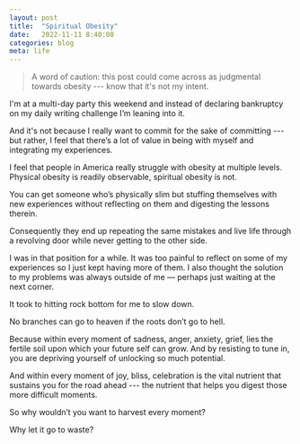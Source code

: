 ```yaml
---
layout: post
title:  "Spiritual Obesity"
date:   2022-11-11 8:40:00
categories: blog
meta: life
---
```


> A word of caution: this post could come across as judgmental towards obesity --- know that it's not my intent. 

I'm at a multi-day party this weekend and instead of declaring bankruptcy on my daily writing challenge I’m leaning into it.

And it's not because I really want to commit for the sake of committing --- but rather, I feel that there’s a lot of value in being with myself and integrating my experiences.

I feel that people in America really struggle with obesity at multiple levels. Physical obesity is readily observable, spiritual obesity is not.

You can get someone who’s physically slim but stuffing themselves with new experiences without reflecting on them and digesting the lessons therein.

Consequently they end up repeating the same mistakes and live life through a revolving door while never getting to the other side.

I was in that position for a while. It was too painful to reflect on some of my experiences so I just kept having more of them. I also thought the solution to my problems was always outside of me — perhaps just waiting at the next corner.  

It took to hitting rock bottom for me to slow down.

No branches can go to heaven if the roots don’t go to hell.

Because within every moment of sadness, anger, anxiety, grief, lies the fertile soil upon which your future self can grow. And by resisting to tune in, you are depriving yourself of unlocking so much potential.

And within every moment of joy, bliss, celebration is the vital nutrient that sustains you for the road ahead --- the nutrient that helps you digest those more difficult moments.

So why wouldn’t you want to harvest every moment?

Why let it go to waste?
